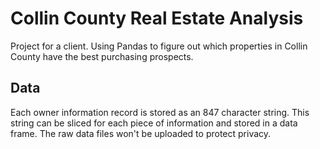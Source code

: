 # Collin County Real Estate Analysis
Project for a client. Using Pandas to figure out which properties in Collin County have the best purchasing prospects.

## Data
Each owner information record is stored as an 847 character string. This string can be sliced for each piece of information and stored in a data frame. The raw data files won't be uploaded to protect privacy.